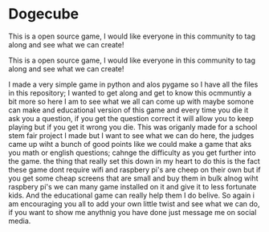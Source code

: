 # Dogecube
This is a open source game, I would like everyone in this community to tag along and see what we can create!

This is a open source game, I would like everyone in this community to tag along and see what we can create!

I made a very simple game in python and alos pygame so I have all the files in this repository; I wanted to get along and get to know this ocmmuntiy a bit more so here I am to 
see what we all can come up with maybe somone can make and educational version of this game and every time you die it ask you a question, if you get the question correct it 
will allow you to keep playing but if you get it wrong you die. This was origanly made for a school stem fair project I made but I want to see what we can do here, the judges 
came up wiht a bunch of good points like we could make a game that aks you math or english questions; cahnge the difficulty as you get further into the game. the thing that 
really set this down in my heart to do this is the fact these game dont require wifi and raspbery pi's are cheep on their own but if you get some cheap screens that are small
and buy them in bulk alnog wiht raspbery pi's we can many game installed on it and give it to less fortunate kids. And the educational game can really help them I do belive. 
So again i am encouraging you all to add your own little twist and see what we can do, if you want to show me anythnig you have done just message me on social media.
